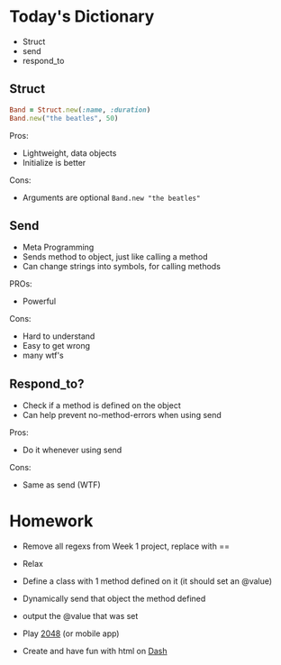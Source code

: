 Today's Dictionary
==================

* Struct
* send
* respond_to

Struct
---------

```ruby
Band = Struct.new(:name, :duration)
Band.new("the beatles", 50)
```

Pros:

* Lightweight, data objects
* Initialize is better

Cons:

* Arguments are optional `Band.new "the beatles"`


Send
---------

* Meta Programming
* Sends method to object, just like calling a method
* Can change strings into symbols, for calling methods

PROs:

* Powerful

Cons:

* Hard to understand
* Easy to get wrong
* many wtf's

Respond_to?
----------

* Check if a method is defined on the object
* Can help prevent no-method-errors when using send

Pros:

* Do it whenever using send

Cons:

* Same as send (WTF)


Homework
====================

* Remove all regexs from Week 1 project, replace with ==
* Relax
* Define a class with 1 method defined on it (it should set an @value)
* Dynamically send that object the method defined
* output the @value that was set


* Play [2048](http://gabrielecirulli.github.io/2048/) (or mobile app)
* Create and have fun with html on [Dash](https://dash.generalassemb.ly/) 
